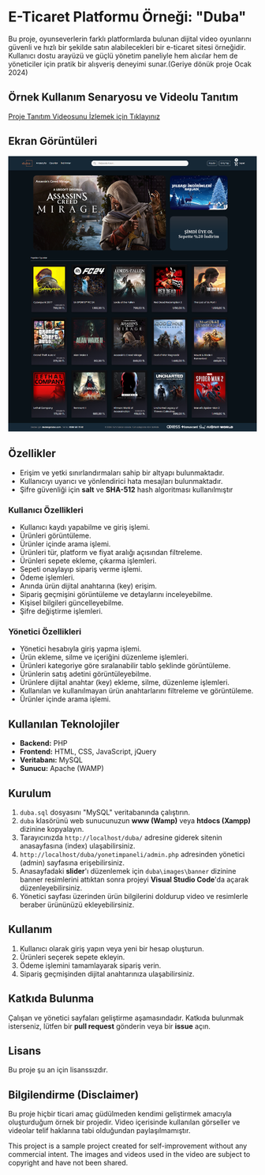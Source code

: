 
# E-Ticaret Platformu Örneği: "Duba"

Bu proje, oyunseverlerin farklı platformlarda bulunan dijital video oyunlarını güvenli ve hızlı bir şekilde satın alabilecekleri bir e-ticaret sitesi örneğidir. Kullanıcı dostu arayüzü ve güçlü yönetim paneliyle hem alıcılar hem de yöneticiler için pratik bir alışveriş deneyimi sunar.(Geriye dönük proje Ocak 2024)

## Örnek Kullanım Senaryosu ve Videolu Tanıtım

[Proje Tanıtım Videosunu İzlemek için Tıklayınız]()

## Ekran Görüntüleri

![Resim Açıklaması](https://github.com/alicanaltun/E-TicaretPlatformuOrnegi/blob/main/screenshot.png?raw=true)

## Özellikler

- Erişim ve yetki sınırlandırmaları sahip bir altyapı bulunmaktadır.
- Kullanıcıyı uyarıcı ve yönlendirici hata mesajları bulunmaktadır.
- Şifre güvenliği için **salt** ve **SHA-512** hash algoritması kullanılmıştır

### Kullanıcı Özellikleri

- Kullanıcı kaydı yapabilme ve giriş işlemi.
- Ürünleri görüntüleme.
- Ürünler içinde arama işlemi.
- Ürünleri tür, platform ve fiyat aralığı açısından filtreleme.
- Ürünleri sepete ekleme, çıkarma işlemleri.
- Sepeti onaylayıp sipariş verme işlemi.
- Ödeme işlemleri.
- Anında ürün dijital anahtarına (key) erişim.
- Sipariş geçmişini görüntüleme ve detaylarını inceleyebilme.
- Kişisel bilgileri güncelleyebilme.
- Şifre değiştirme işlemleri.

### Yönetici Özellikleri

- Yönetici hesabıyla giriş yapma işlemi.
- Ürün ekleme, silme ve içeriğini düzenleme işlemleri.
- Ürünleri kategoriye göre sıralanabilir tablo şeklinde görüntüleme.
- Ürünlerin satış adetini görüntüleyebilme.
- Ürünlere dijital anahtar (key) ekleme, silme, düzenleme işlemleri.
- Kullanılan ve kullanılmayan ürün anahtarlarını filtreleme ve görüntüleme.
- Ürünler içinde arama işlemi.


## Kullanılan Teknolojiler

- **Backend:** PHP
- **Frontend:** HTML, CSS, JavaScript, jQuery
- **Veritabanı:** MySQL
- **Sunucu:** Apache (WAMP)

## Kurulum

1. `duba.sql` dosyasını "MySQL" veritabanında çalıştırın.
2. `duba` klasörünü web sunucunuzun **www (Wamp)** veya **htdocs (Xampp)** dizinine kopyalayın.
3. Tarayıcınızda `http://localhost/duba/` adresine giderek sitenin anasayfasına (index) ulaşabilirsiniz.
4. `http://localhost/duba/yonetimpaneli/admin.php` adresinden yönetici (admin) sayfasına erişebilirsiniz.
5. Anasayfadaki **slider**'ı düzenlemek için `duba\images\banner` dizinine banner resimlerini attıktan sonra projeyi **Visual Studio Code**'da açarak düzenleyebilirsiniz.
6. Yönetici sayfası üzerinden ürün bilgilerini doldurup video ve resimlerle beraber ürününüzü ekleyebilirsiniz.

## Kullanım

1. Kullanıcı olarak giriş yapın veya yeni bir hesap oluşturun.
2. Ürünleri seçerek sepete ekleyin.
3. Ödeme işlemini tamamlayarak sipariş verin.
4. Sipariş geçmişinden dijital anahtarınıza ulaşabilirsiniz.

## Katkıda Bulunma

Çalışan ve yönetici sayfaları geliştirme aşamasındadır. Katkıda bulunmak isterseniz, lütfen bir **pull request** gönderin veya bir **issue** açın.

## Lisans

Bu proje şu an için lisanssızdır.

## Bilgilendirme (Disclaimer)
Bu proje hiçbir ticari amaç güdülmeden kendimi geliştirmek amacıyla oluşturduğum örnek bir projedir. Video içerisinde kullanılan görseller ve videolar telif haklarına tabi olduğundan paylaşılmamıştır.

This project is a sample project created for self-improvement without any commercial intent. The images and videos used in the video are subject to copyright and have not been shared.
